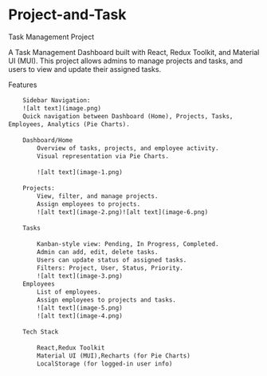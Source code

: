 # Project-and-Task
Task Management Project

A Task Management Dashboard built with React, Redux Toolkit, and Material UI (MUI). This project allows admins to manage projects and tasks, and users to view and update their assigned tasks. 


Features

        Sidebar Navigation:
        ![alt text](image.png)
        Quick navigation between Dashboard (Home), Projects, Tasks, Employees, Analytics (Pie Charts).

        Dashboard/Home
            Overview of tasks, projects, and employee activity.
            Visual representation via Pie Charts.

            ![alt text](image-1.png)

        Projects:
            View, filter, and manage projects.
            Assign employees to projects.
            ![alt text](image-2.png)![alt text](image-6.png)

        Tasks

            Kanban-style view: Pending, In Progress, Completed.
            Admin can add, edit, delete tasks.
            Users can update status of assigned tasks.
            Filters: Project, User, Status, Priority.
            ![alt text](image-3.png)
        Employees
            List of employees.
            Assign employees to projects and tasks.
            ![alt text](image-5.png)
            ![alt text](image-4.png)

        Tech Stack

            React,Redux Toolkit
            Material UI (MUI),Recharts (for Pie Charts)
            LocalStorage (for logged-in user info)



